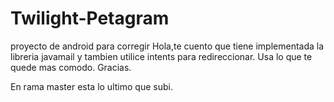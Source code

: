 # Twilight-Petagram
proyecto de android para corregir
Hola,te cuento que tiene implementada la libreria javamail y tambien utilice intents para redireccionar. Usa lo que te quede mas comodo.
Gracias.

En rama master esta lo ultimo que subi.
